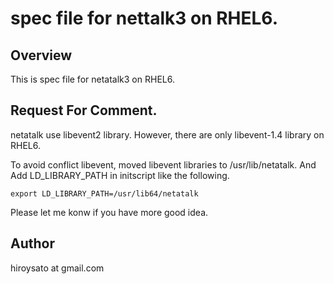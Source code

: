 spec file for nettalk3 on RHEL6. 
===============================

Overview 
--------

This is spec file for netatalk3 on RHEL6.
  
Request For Comment.
-------------------

netatalk use libevent2 library. 
However, there are only libevent-1.4 library on RHEL6. 

To avoid conflict libevent, moved libevent libraries to /usr/lib/netatalk.
And Add LD_LIBRARY_PATH in initscript like the following.
  
    export LD_LIBRARY_PATH=/usr/lib64/netatalk

Please let me konw if you have more good idea. 

Author
-----

hiroysato at gmail.com
